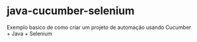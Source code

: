 # java-cucumber-selenium
Exemplo basico de como criar um projeto de automação usando Cucumber + Java + Selenium

